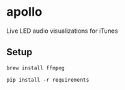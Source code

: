 # apollo
Live LED audio visualizations for iTunes

## Setup
```brew install ffmpeg```

```pip install -r requirements```
